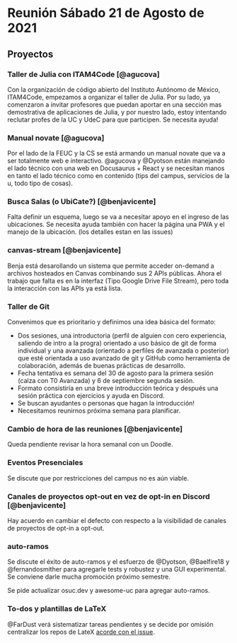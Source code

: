 # Reunión Sábado 21 de Agosto de 2021
## Proyectos
### Taller de Julia con ITAM4Code [@agucova]
Con la organización de código abierto del Instituto Autónomo de México, ITAM4Code, empezamos a organizar el taller de Julia. Por su lado, ya comenzaron a invitar profesores que puedan aportar en una sección mas demostrativa de aplicaciones de Julia, y por nuestro lado, estoy intentando reclutar profes de la UC y UdeC para que participen.
Se necesita ayuda!

### Manual novate [@agucova]
Por el lado de la FEUC y la CS se está armando un manual novate que va a ser totalmente web e interactivo.
@agucova y @Dyotson están manejando el lado técnico con una web en Docusaurus + React y se necesitan manos en tanto el lado técnico como en contenido (tips del campus, servicios de la u, todo tipo de cosas).

### Busca Salas (o UbiCate?) [@benjavicente]

Falta definir un esquema, luego se va a necesitar apoyo en el ingreso de las ubicaciones.
Se necesita ayuda también con hacer la página una PWA y el manejo de la ubicación. (los detalles estan en las issues)

### canvas-stream [@benjavicente]
Benja está desarollando un sistema que permite acceder on-demand a archivos hosteados en Canvas combinando sus 2 APIs públicas. Ahora el trabajo que falta es en la interfaz (Tipo Google Drive File Stream), pero toda la interacción con las APIs ya está lista.

### Taller de Git
Convenimos que es prioritario y definimos una idea básica del formato:
- Dos sesiones, una introductoria (perfil de alguien con cero experiencia, saliendo de intro a la progra) orientado a uso básico de git de forma individual y una avanzada (orientado a perfiles de avanzada o posterior) que esté orientada a uso avanzado de git y GitHub como herramienta de colaboración, además de buenas prácticas de desarrollo.
- Fecha tentativa es semana del 30 de agosto para la primera sesión (calza con T0 Avanzada) y 6 de septiembre segunda sesión.
- Formato consistiría en una breve introducción teórica y después una sesión práctica con ejercicios y ayuda en Discord.
- Se buscan ayudantes o personas que hagan la introducción!
- Necesitamos reunirnos próxima semana para planificar.

### Cambio de hora de las reuniones [@benjavicente]
Queda pendiente revisar la hora semanal con un Doodle.

### Eventos Presenciales
Se discute que por restricciones del campus no es aún viable.

### Canales de proyectos opt-out en vez de opt-in en Discord [@benjavicente]
Hay acuerdo en cambiar el defecto con respecto a la visibilidad de canales de proyectos de opt-in a opt-out.

### auto-ramos
Se discute el éxito de auto-ramos y el esfuerzo de @Dyotson, @Baelfire18 y @fernandosmither para agregarle tests y robustez y una GUI experimental. Se conviene darle mucha promoción próximo semestre.

Se pide actualizar osuc.dev y awesome-uc para agregar auto-ramos.

### To-dos y plantillas de LaTeX
@FarDust verá sistematizar tareas pendientes y se decide por omisión centralizar los repos de LateX [acorde con el issue](https://github.com/open-source-uc/latex-templates/issues/1).

